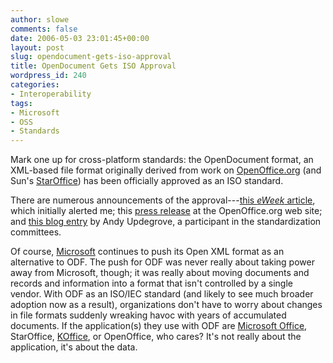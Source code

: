 ```yaml
---
author: slowe
comments: false
date: 2006-05-03 23:01:45+00:00
layout: post
slug: opendocument-gets-iso-approval
title: OpenDocument Gets ISO Approval
wordpress_id: 240
categories:
- Interoperability
tags:
- Microsoft
- OSS
- Standards
---
```


Mark one up for cross-platform standards: the OpenDocument format, an XML-based file format originally derived from work on [OpenOffice.org](http://www.openoffice.org/) (and Sun's [StarOffice](http://www.sun.com/software/star/staroffice/index.jsp)) has been officially approved as an ISO standard.

There are numerous announcements of the approval---[this _eWeek_ article](http://www.eweek.com/article2/0,1759,1957321,00.asp), which initially alerted me; this [press release](http://www.openoffice.org/press/iso_pr.html) at the OpenOffice.org web site; and [this blog entry](http://www.consortiuminfo.org/standardsblog/article.php?story=20060503080915835) by Andy Updegrove, a participant in the standardization committees.

Of course, [Microsoft](http://www.microsoft.com/) continues to push its Open XML format as an alternative to ODF. The push for ODF was never really about taking power away from Microsoft, though; it was really about moving documents and records and information into a format that isn't controlled by a single vendor. With ODF as an ISO/IEC standard (and likely to see much broader adoption now as a result), organizations don't have to worry about changes in file formats suddenly wreaking havoc with years of accumulated documents. If the application(s) they use with ODF are [Microsoft Office](http://www.microsoft.com/office/), StarOffice, [KOffice](http://www.koffice.org/), or OpenOffice, who cares? It's not really about the application, it's about the data.
